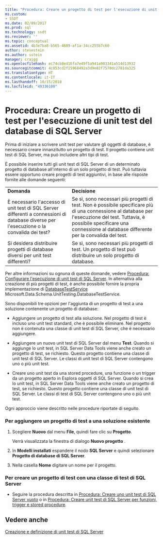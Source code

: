 ```yaml
---
title: "Procedura: Creare un progetto di test per l'esecuzione di unit test del database di SQL Server | Microsoft Docs"
ms.custom:
- SSDT
ms.date: 02/09/2017
ms.prod: sql
ms.technology: ssdt
ms.reviewer: ''
ms.topic: conceptual
ms.assetid: 4b3e7ba8-b565-4689-af1a-34cc255b7c60
author: stevestein
ms.author: sstein
manager: craigg
ms.openlocfilehash: ec74cb8ed16fa7e49f5a941a903341a514d13932
ms.sourcegitcommit: 4c053cd2f15968492a3d9e82f7570dc2781da325
ms.translationtype: HT
ms.contentlocale: it-IT
ms.lasthandoff: 10/15/2018
ms.locfileid: "49336100"
---
```

# <a name="how-to-create-a-test-project-for-sql-server-database-unit-testing"></a>Procedura: Creare un progetto di test per l'esecuzione di unit test del database di SQL Server
Prima di iniziare a scrivere unit test per valutare gli oggetti di database, è necessario creare innanzitutto un progetto di test. Il progetto contiene unit test di SQL Server, ma può includere altri tipi di test.  
  
È possibile inserire tutti gli unit test di SQL Server di un determinato progetto di database all'interno di un solo progetto di test. Può tuttavia essere opportuno creare progetti di test aggiuntivi, in base alle risposte fornite alle domande seguenti:  
  
|||  
|-|-|  
|**Domanda**|**Decisione**|  
|È necessario l'accesso di unit test di SQL Server differenti a connessioni di database diverse per l'esecuzione o la convalida dei test?|Se sì, sono necessari più progetti di test. Non è possibile specificare più di una connessione al database per l'esecuzione del test. Tuttavia, è possibile specificare una connessione al database differente per la convalida del test.|  
|Si desidera distribuire progetti di database diversi per unit test differenti?|Se sì, sono necessari più progetti di test. Un progetto di test può distribuire un solo progetto di database.|  
  
Per altre informazioni su ognuna di queste domande, vedere [Procedura: Configurare l'esecuzione di unit test di SQL Server](../ssdt/how-to-configure-sql-server-unit-test-execution.md). In alternativa alla creazione di più progetti di test, è anche possibile fornire la propria implementazione di [DatabaseTestService](https://msdn.microsoft.com/library/microsoft.data.schema.unittesting.databasetestservice.aspx) Microsoft.Data.Schema.UnitTesting.DatabaseTestService.  
  
Sono disponibili tre opzioni per l'aggiunta di un progetto di test a una soluzione contenente un progetto di database:  
  
-   Aggiungere un progetto di test alla soluzione. Nel progetto di test è incluso uno unit test standard, che è possibile eliminare. Nel progetto non è contenuta una classe di unit test di SQL Server, che è necessario aggiungere.  
  
-   Aggiungere un nuovo unit test di SQL Server dal menu **Test**. Quando si aggiunge lo unit test, in SQL Server Data Tools viene anche creato un progetto di test, se richiesto. Questo progetto contiene una classe di unit test di SQL Server. Le classi di unit test di SQL Server contengono uno o più unit test.  
  
-   Creare uno unit test da una stored procedure, una funzione o un trigger da un progetto aperto in Esplora oggetti di SQL Server. Quando si crea lo unit test, in SQL Server Data Tools viene anche creato un progetto di test, se richiesto. Questo progetto contiene una classe di unit test di SQL Server. Le classi di test di SQL Server contengono uno o più unit test.  
  
Ogni approccio viene descritto nelle procedure riportate di seguito.  
  
### <a name="to-add-a-test-project-to-an-existing-solution"></a>Per aggiungere un progetto di test a una soluzione esistente  
  
1.  Scegliere **Nuovo** dal menu **File**, quindi fare clic su **Progetto**.  
  
    Verrà visualizzata la finestra di dialogo **Nuovo progetto** .  
  
2.  In **Modelli installati** espandere il nodo **SQL Server** e quindi selezionare **Progetto di database di SQL Server**.  
  
3.  Nella casella **Nome** digitare un nome per il progetto.  
  
### <a name="to-create-a-test-project-with-a-sql-server-unit-test-class"></a>Per creare un progetto di test con una classe di test di SQL Server  
  
-   Seguire la procedura descritta in [Procedura: Creare uno unit test di SQL Server vuoto](../ssdt/how-to-create-an-empty-sql-server-unit-test.md) o in [Procedura: Creare unit test di SQL Server per funzioni, trigger e stored procedure](../ssdt/how-to-create-unit-tests-for-functions-triggers-stored-procedures.md).  
  
## <a name="see-also"></a>Vedere anche  
[Creazione e definizione di unit test di SQL Server](../ssdt/creating-and-defining-sql-server-unit-tests.md)  
  

